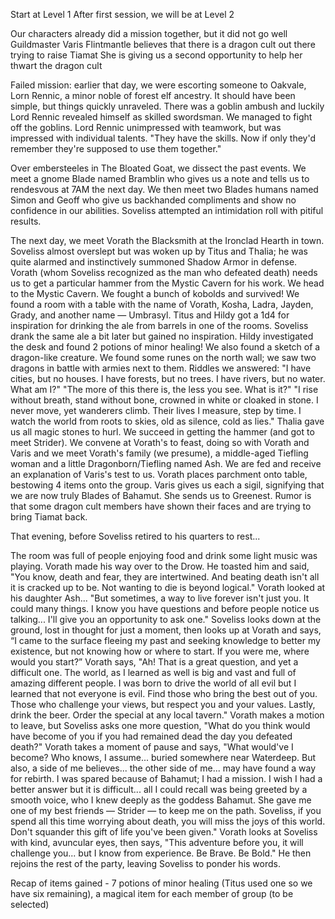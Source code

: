 Start at Level 1
After first session, we will be at Level 2

Our characters already did a mission together, but it did not go well
Guildmaster Varis Flintmantle believes that there is a dragon cult out there trying to raise Tiamat
She is giving us a second opportunity to help her thwart the dragon cult

Failed mission: earlier that day, we were escorting someone to Oakvale, Lorn Rennic, a minor noble of forest elf ancestry. It should have been simple, but things quickly unraveled. There was a goblin ambush and luckily Lord Rennic revealed himself as skilled swordsman. We managed to fight off the goblins. Lord Rennic unimpressed with teamwork, but was impressed with individual talents. "They have the skills. Now if only they'd remember they're supposed to use them together."

Over embersteeles in The Bloated Goat, we dissect the past events. We meet a gnome Blade named Bramblin who gives us a note and tells us to rendesvous at 7AM the next day. We then meet two Blades humans named Simon and Geoff who give us backhanded compliments and show no confidence in our abilities. Soveliss attempted an intimidation roll with pitiful results.

The next day, we meet Vorath the Blacksmith at the Ironclad Hearth in town. Soveliss almost overslept but was woken up by Titus and Thalia; he was quite alarmed and instinctively summoned Shadow Armor in defense. Vorath (whom Soveliss recognized as the man who defeated death) needs us to get a particular hammer from the Mystic Cavern for his work. We head to the Mystic Cavern. We fought a bunch of kobolds and survived! We found a room with a table with the name of Vorath, Kosha, Ladra, Jayden, Grady, and another name — Umbrasyl. Titus and Hildy got a 1d4 for inspiration for drinking the ale from barrels in one of the rooms. Soveliss drank the same ale a bit later but gained no inspiration. Hildy investigated the desk and found 2 potions of minor healing! We also found a sketch of a dragon-like creature. We found some runes on the north wall; we saw two dragons in battle with armies next to them. Riddles we answered: "I have cities, but no houses. I have forests, but no trees. I have rivers, but no water. What am I?" "The more of this there is, the less you see. What is it?" "I rise without breath, stand without bone, crowned in white or cloaked in stone. I never move, yet wanderers climb. Their lives I measure, step by time. I watch the world from roots to skies, old as silence, cold as lies." Thalia gave us all magic stones to hurl. 
We succeed in getting the hammer (and got to meet Strider). We convene at Vorath's to feast, doing so with Vorath and Varis and we meet Vorath's family (we presume), a middle-aged Tiefling woman and a little Dragonborn/Tiefling named Ash. We are fed and receive an explanation of Varis's test to us. Vorath places parchment onto table, bestowing 4 items onto the group. Varis gives us each a sigil, signifying that we are now truly Blades of Bahamut. She sends us to Greenest. Rumor is that some dragon cult members have shown their faces and are trying to bring Tiamat back.

That evening, before Soveliss retired to his quarters to rest...

The room was full of people enjoying food and drink some light music was playing. Vorath made his way over to the Drow. He toasted him and said, "You know, death and fear, they are intertwined. And beating death isn't all it is cracked up to be. Not wanting to die is beyond logical." Vorath looked at his daughter Ash... "But sometimes, a way to live forever isn't just you. It could many things. I know you have questions and before people notice us talking... I'll give you an opportunity to ask one." Soveliss looks down at the ground, lost in thought for just a moment, then looks up at Vorath and says, “I came to the surface fleeing my past and seeking knowledge to better my existence, but not knowing how or where to start. If you were me, where would you start?” Vorath says, "Ah! That is a great question, and yet a difficult one. The world, as I learned as well is big and vast and full of amazing different people. I was born to drive the world of all evil but I learned that not everyone is evil. Find those who bring the best out of you. Those who challenge your views, but respect you and your values. Lastly, drink the beer. Order the special at any local tavern." Vorath makes a motion to leave, but Soveliss asks one more question, "What do you think would have become of you if you had remained dead the day you defeated death?" Vorath takes a moment of pause and says, "What would've I become? Who knows, I assume... buried somewhere near Waterdeep. But also, a side of me believes... the other side of me... may have found a way for rebirth. I was spared because of Bahamut; I had a mission. I wish I had a better answer but it is difficult... all I could recall was being greeted by a smooth voice, who I knew deeply as the goddess Bahamut. She gave me one of my best friends — Strider — to keep me on the path. Soveliss, if you spend all this time worrying about death, you will miss the joys of this world. Don't squander this gift of life you've been given." Vorath looks at Soveliss with kind, avuncular eyes, then says, "This adventure before you, it will challenge you... but I know from experience. Be Brave. Be Bold." He then rejoins the rest of the party, leaving Soveliss to ponder his words.

Recap of items gained - 7 potions of minor healing (Titus used one so we have six remaining), a magical item for each member of group (to be selected)